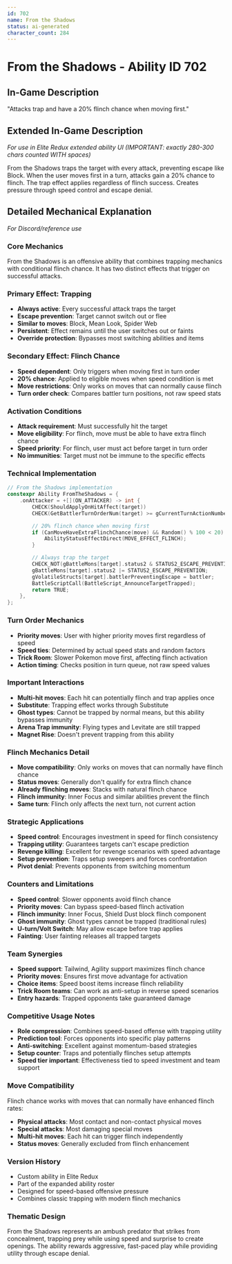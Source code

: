 ```yaml
---
id: 702
name: From the Shadows
status: ai-generated
character_count: 284
---
```


# From the Shadows - Ability ID 702

## In-Game Description
"Attacks trap and have a 20% flinch chance when moving first."

## Extended In-Game Description
*For use in Elite Redux extended ability UI (IMPORTANT: exactly 280-300 chars counted WITH spaces)*

From the Shadows traps the target with every attack, preventing escape like Block. When the user moves first in a turn, attacks gain a 20% chance to flinch. The trap effect applies regardless of flinch success. Creates pressure through speed control and escape denial.

## Detailed Mechanical Explanation
*For Discord/reference use*

### Core Mechanics
From the Shadows is an offensive ability that combines trapping mechanics with conditional flinch chance. It has two distinct effects that trigger on successful attacks.

### Primary Effect: Trapping
- **Always active**: Every successful attack traps the target
- **Escape prevention**: Target cannot switch out or flee
- **Similar to moves**: Block, Mean Look, Spider Web
- **Persistent**: Effect remains until the user switches out or faints
- **Override protection**: Bypasses most switching abilities and items

### Secondary Effect: Flinch Chance
- **Speed dependent**: Only triggers when moving first in turn order
- **20% chance**: Applied to eligible moves when speed condition is met
- **Move restrictions**: Only works on moves that can normally cause flinch
- **Turn order check**: Compares battler turn positions, not raw speed stats

### Activation Conditions
- **Attack requirement**: Must successfully hit the target
- **Move eligibility**: For flinch, move must be able to have extra flinch chance
- **Speed priority**: For flinch, user must act before target in turn order
- **No immunities**: Target must not be immune to the specific effects

### Technical Implementation
```c
// From the Shadows implementation
constexpr Ability FromTheShadows = {
    .onAttacker = +[](ON_ATTACKER) -> int {
        CHECK(ShouldApplyOnHitAffect(target))
        CHECK(GetBattlerTurnOrderNum(target) >= gCurrentTurnActionNumber)

        // 20% flinch chance when moving first
        if (CanMoveHaveExtraFlinchChance(move) && Random() % 100 < 20) {
            AbilityStatusEffectDirect(MOVE_EFFECT_FLINCH);
        }

        // Always trap the target
        CHECK_NOT(gBattleMons[target].status2 & STATUS2_ESCAPE_PREVENTION)
        gBattleMons[target].status2 |= STATUS2_ESCAPE_PREVENTION;
        gVolatileStructs[target].battlerPreventingEscape = battler;
        BattleScriptCall(BattleScript_AnnounceTargetTrapped);
        return TRUE;
    },
};
```

### Turn Order Mechanics
- **Priority moves**: User with higher priority moves first regardless of speed
- **Speed ties**: Determined by actual speed stats and random factors
- **Trick Room**: Slower Pokemon move first, affecting flinch activation
- **Action timing**: Checks position in turn queue, not raw speed values

### Important Interactions
- **Multi-hit moves**: Each hit can potentially flinch and trap applies once
- **Substitute**: Trapping effect works through Substitute
- **Ghost types**: Cannot be trapped by normal means, but this ability bypasses immunity
- **Arena Trap immunity**: Flying types and Levitate are still trapped
- **Magnet Rise**: Doesn't prevent trapping from this ability

### Flinch Mechanics Detail
- **Move compatibility**: Only works on moves that can normally have flinch chance
- **Status moves**: Generally don't qualify for extra flinch chance
- **Already flinching moves**: Stacks with natural flinch chance
- **Flinch immunity**: Inner Focus and similar abilities prevent the flinch
- **Same turn**: Flinch only affects the next turn, not current action

### Strategic Applications
- **Speed control**: Encourages investment in speed for flinch consistency
- **Trapping utility**: Guarantees targets can't escape prediction
- **Revenge killing**: Excellent for revenge scenarios with speed advantage
- **Setup prevention**: Traps setup sweepers and forces confrontation
- **Pivot denial**: Prevents opponents from switching momentum

### Counters and Limitations
- **Speed control**: Slower opponents avoid flinch chance
- **Priority moves**: Can bypass speed-based flinch activation
- **Flinch immunity**: Inner Focus, Shield Dust block flinch component
- **Ghost immunity**: Ghost types cannot be trapped (traditional rules)
- **U-turn/Volt Switch**: May allow escape before trap applies
- **Fainting**: User fainting releases all trapped targets

### Team Synergies
- **Speed support**: Tailwind, Agility support maximizes flinch chance
- **Priority moves**: Ensures first move advantage for activation
- **Choice items**: Speed boost items increase flinch reliability
- **Trick Room teams**: Can work as anti-setup in reverse speed scenarios
- **Entry hazards**: Trapped opponents take guaranteed damage

### Competitive Usage Notes
- **Role compression**: Combines speed-based offense with trapping utility
- **Prediction tool**: Forces opponents into specific play patterns
- **Anti-switching**: Excellent against momentum-based strategies
- **Setup counter**: Traps and potentially flinches setup attempts
- **Speed tier important**: Effectiveness tied to speed investment and team support

### Move Compatibility
Flinch chance works with moves that can normally have enhanced flinch rates:
- **Physical attacks**: Most contact and non-contact physical moves
- **Special attacks**: Most damaging special moves
- **Multi-hit moves**: Each hit can trigger flinch independently
- **Status moves**: Generally excluded from flinch enhancement

### Version History
- Custom ability in Elite Redux
- Part of the expanded ability roster
- Designed for speed-based offensive pressure
- Combines classic trapping with modern flinch mechanics

### Thematic Design
From the Shadows represents an ambush predator that strikes from concealment, trapping prey while using speed and surprise to create openings. The ability rewards aggressive, fast-paced play while providing utility through escape denial.
